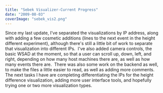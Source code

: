 ```yaml
---
title: "Sebek Visualizer-Current Progress"
date: "2009-08-03"
coverImage: "sebek_vis2.png"
---
```


Since my last update, I've separated the visualizations by IP address, along with adding a few cosmetic additions (lines to the next event in the height different experiment), although there's still a little bit of work to separate that visualization into different IPs.  I've also added camera controls, the basic WSAD at the moment, so that a user can scroll up, down, left, and right, depending on how many host machines there are, as well as how many events there are.  There was also some work on the backend as well, to make the files a little easier to read, as well as adding more comments.  The next tasks I have are completing differentiating the IPs for the height difference visualization, adding more user interface tools, and hopefully trying one or two more visualization types.
